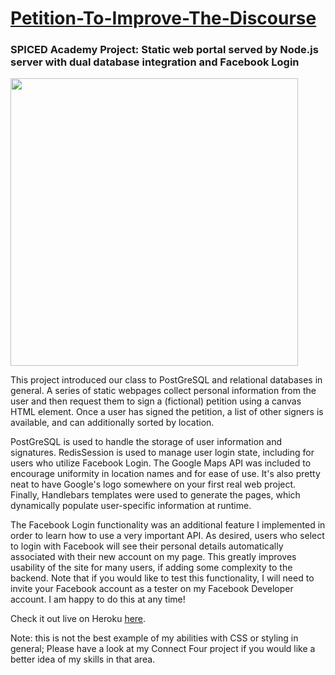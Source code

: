 # <a href="https://petition-i-t-d.herokuapp.com/">Petition-To-Improve-The-Discourse</a>

<h3>SPICED Academy Project: Static web portal served by Node.js server with dual database integration and Facebook Login</h3>

<img src="https://s3.amazonaws.com/fluxlymoppings/pics/6dr8-Y9esaLlIqp2769qdzwBwtEcptuZ.png" width=460>

This project introduced our class to PostGreSQL and relational databases in general. A series of static webpages collect personal information from the user and then request them to sign a (fictional) petition using a canvas HTML element. Once a user has signed the petition, a list of other signers is available, and can additionally sorted by location. 

PostGreSQL is used to handle the storage of user information and signatures. RedisSession is used to manage user login state, including for users who utilize Facebook Login. The Google Maps API was included to encourage uniformity in location names and for ease of use. It's also pretty neat to have Google's logo somewhere on your first real web project. Finally, Handlebars templates were used to generate the pages, which dynamically populate user-specific information at runtime. 

The Facebook Login functionality was an additional feature I implemented in order to learn how to use a very important API. As desired, users who select to login with Facebook will see their personal details automatically associated with their new account on my page. This greatly improves usability of the site for many users, if adding some complexity to the backend. Note that if you would like to test this functionality, I will need to invite your Facebook account as a tester on my Facebook Developer account. I am happy to do this at any time!

Check it out live on Heroku <a href="https://petition-i-t-d.herokuapp.com/">here</a>.

Note: this is not the best example of my abilities with CSS or styling in general; Please have a look at my Connect Four project if you would like a better idea of my skills in that area.
